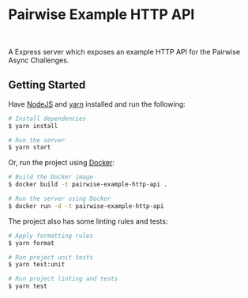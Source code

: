 # Pairwise Example HTTP API

<br />

A Express server which exposes an example HTTP API for the Pairwise Async Challenges.

## Getting Started

Have [NodeJS](https://nodejs.org/en/) and [yarn](https://yarnpkg.com/lang/en/docs/) installed and run the following:

```sh
# Install dependencies
$ yarn install

# Run the server
$ yarn start
```

Or, run the project using [Docker](https://www.docker.com/):

```sh
# Build the Docker image
$ docker build -t pairwise-example-http-api .

# Run the server using Docker
$ docker run -d -t pairwise-example-http-api
```

The project also has some linting rules and tests:

```sh
# Apply formatting rules
$ yarn format

# Run project unit tests
$ yarn test:unit

# Run project linting and tests
$ yarn test
```
